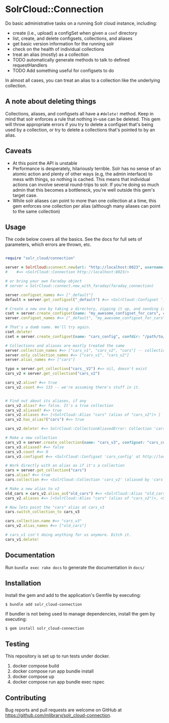 # SolrCloud::Connection

Do basic administrative tasks on a running Solr cloud instance, including:

* create (i.e., upload) a configSet when given a `conf` directory
* list, create, and delete configsets, collections, and aliases
* get basic version information for the running solr
* check on the health of individual collections
* treat an alias (mostly) as a collection
* TODO automatically generate methods to talk to defined requestHandlers
* TODO Add something useful for configsets to do

In almost all cases, you can treat an alias to a collection like the underlying collection. 

## A note about deleting things

Collections, aliases, and configsets all have a `#delete!` method. Keep in mind that solr 
enforces a rule that nothing in-use can be deleted. This gem will throw appropriate errors
if you try to delete a configset that's being used by a collection, or try to delete
a collections that's pointed to by an alias.

## Caveats

* At this point the API is unstable
* Performance is desperately, hilariously terrible. Solr has no sense of an atomic action and plenty of other ways
  (e.g, the admin interface) to mess with things, so nothing is cached. 
  This means that individual actions can involve several round-trips to solr. If you're doing so much admin
  that this becomes a bottleneck, you're well outside this gem's target case.
* While solr aliases can point to more than one collection at a time, this gem enforces one collection
  per alias (although many aliases can point to the same collection)

## Usage

The code below covers all the basics. See the docs for full sets of parameters, which errors are
thrown, etc. 

```ruby

require "solr_cloud/connection"

server = SolrCloud::connect.new(url: "http://localhost:8023", username: "user", password: "password")
#    #=> <SolrCloud::Connection http://localhost:8023/>

# or bring your own Faraday object
# server = SolrCloud::connect.new_with_faraday(faraday_connection)

server.configset_names #=> ["_default"]
default = server.get_configset("_default") #=> <SolrCloud::Configset '_default' at http://localhost:8983>

# Create a new one by taking a directory, zipping it up, and sending it to solr
cset = server.create_configset(name: "my_awesome_configset_for_cars", confdir: "/path/to/mycore/conf")
server.configset_names #=> ["_default", "my_awesome_configset_for_cars"]

# That's a dumb name. We'll try again.
cset.delete!
cset = server.create_configset(name: "cars_config", confdir: "/path/to/mycore/conf")

# Collections and aliases are mostly treated the same
server.collection_names #=> ["cars_v1", "cars_v2", "cars"] -- collections AND aliases
server.only_collection_names #=> ["cars_v1", "cars_v2"]
server.alias_names #=> ["cars"]

typo = server.get_collection("cars__V2") #=> nil, doesn't exist
cars_v2 = server.get_collection("cars_v2")

cars_v2.alive? #=> true
cars_v2.count #=> 133 -- we're assuming there's stuff in it.


# Find out about its aliases, if any
cars_v2.alias? #=> false. It's a true collection
cars_v2.aliased? #=> true
cars_v2.aliases #=> [<SolrCloud::Alias "cars" (alias of "cars_v2")> ]
cars_v2.has_alias?("cars") #=> true

cars_v2.delete! #=> SolrCloud::CollectionAliasedError: Collection 'cars_v2' can't be deleted; it's in use by aliases ["cars"]

# Make a new collection
cars_v3 = server.create_collection(name: "cars_v3", configset: "cars_config")
cars_v3.aliased? #=> false
cars_v3.count #=> 0
cars_v3.configset #=> <SolrCloud::Configset 'cars_config' at http://localhost:8023>

# Work directly with an alias as if it's a collection
cars = server.get_collection("cars")
cars.alias? #=> true
cars.collection #=> <SolrCloud::Collection 'cars_v2' (aliased by 'cars')>

# Make a new alias to v2
old_cars = cars_v2.alias_as("old_cars") #=> <SolrCloud::Alias "old_cars" (alias of "cars_v2")>
cars_v2.aliases #=> [<SolrCloud::Alias "cars" (alias of "cars_v2")>, <SolrCloud::Alias "old_cars" (alias of "cars_v2")>]

# Now lets point the "cars" alias at cars_v3
cars.switch_collection_to cars_v3

cars.collection.name #=> "cars_v3"
cars_v2.alias_names #=> ["old_cars"]

# cars_v1 isn't doing anything for us anymore. Ditch it.
cars_v1.delete!

```

## Documentation

Run `bundle exec rake docs` to generate the documentation in `docs/`

## Installation

Install the gem and add to the application's Gemfile by executing:

    $ bundle add solr_cloud-connection

If bundler is not being used to manage dependencies, install the gem by executing:

    $ gem install solr_cloud-connection

## Testing

This repository is set up to run tests under docker.

1. docker compose build
2. docker compose run app bundle install
3. docker compose up
4. docker compose run app bundle exec rspec

## Contributing

Bug reports and pull requests are welcome on GitHub at https://github.com/mlibrary/solr_cloud-connection.
